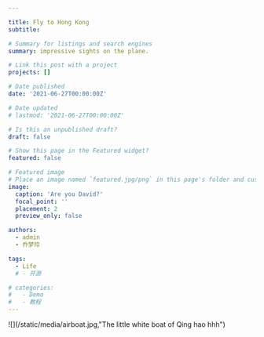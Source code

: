 ```yaml
---

title: Fly to Hong Kong
subtitle: 

# Summary for listings and search engines
summary: impressive sights on the plane.

# Link this post with a project
projects: []

# Date published
date: '2021-06-27T00:00:00Z'

# Date updated
# lastmod: '2021-06-27T00:00:00Z'

# Is this an unpublished draft?
draft: false

# Show this page in the Featured widget?
featured: false

# Featured image
# Place an image named `featured.jpg/png` in this page's folder and customize its options here.
image:
  caption: 'Are you David?'
  focal_point: ''
  placement: 2
  preview_only: false

authors:
  - admin
  - 乔梦玲

tags:
  - Life
  # - 开源

# categories:
#   - Demo
#   - 教程
---
```

![](/static/media/airboat.jpg,"The little white boat of Qing hao hhh")
<!-- 
## Overview

Are you David? -->


